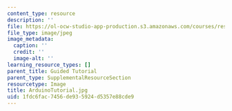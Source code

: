 ```yaml
---
content_type: resource
description: ''
file: https://ol-ocw-studio-app-production.s3.amazonaws.com/courses/res-3-002-collaborative-design-and-creative-expression-with-arduino-microcontrollers-january-iap-2017/1fdc6fac7456de935924d5357e88cde9_ArduinoTutorial.jpg
file_type: image/jpeg
image_metadata:
  caption: ''
  credit: ''
  image-alt: ''
learning_resource_types: []
parent_title: Guided Tutorial
parent_type: SupplementalResourceSection
resourcetype: Image
title: ArduinoTutorial.jpg
uid: 1fdc6fac-7456-de93-5924-d5357e88cde9
---
```

